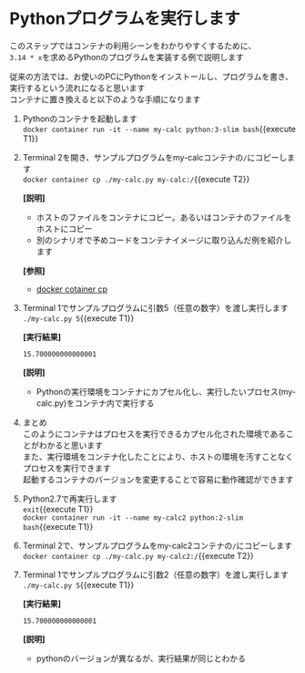 # Pythonプログラムを実行します

このステップではコンテナの利用シーンをわかりやすくするために、<br/>
`3.14 * x`を求めるPythonのプログラムを実装する例で説明します<br/>

従来の方法では、お使いのPCにPythonをインストールし、プログラムを書き、実行するという流れになると思います<br/>
コンテナに置き換えると以下のような手順になります<br/>

1. Pythonのコンテナを起動します<br/>
  `docker container run -it --name my-calc python:3-slim bash`{{execute T1}} <br/>

2. Terminal 2を開き、サンプルプログラムをmy-calcコンテナの`/`にコピーします<br/>
  `docker container cp ./my-calc.py my-calc:/`{{execute T2}} <br/>

    **[説明]**<br/>
      - ホストのファイルをコンテナにコピー。あるいはコンテナのファイルをホストにコピー
      - 別のシナリオで予めコードをコンテナイメージに取り込んだ例を紹介します

    **[参照]**<br/>
      - [docker cotainer cp](https://docs.docker.com/engine/reference/commandline/container_cp/)

3. Terminal 1でサンプルプログラムに引数5（任意の数字）を渡し実行します<br/>
  `./my-calc.py 5`{{execute T1}} <br/>

    **[実行結果]**<br/>

    ```shell
    15.700000000000001
    ```

    **[説明]**<br/>
      - Pythonの実行環境をコンテナにカプセル化し、実行したいプロセス(my-calc.py)をコンテナ内で実行する

4. まとめ<br/>
  このようにコンテナはプロセスを実行できるカプセル化された環境であることがわかると思います<br/>
  また、実行環境をコンテナ化したことにより、ホストの環境を汚すことなくプロセスを実行できます<br/>
  起動するコンテナのバージョンを変更することで容易に動作確認ができます

5. Python2.7で再実行します<br/>
  `exit`{{execute T1}} <br/>
  `docker container run -it --name my-calc2 python:2-slim bash`{{execute T1}} <br/>

6. Terminal 2で、サンプルプログラムをmy-calc2コンテナの`/`にコピーします<br/>
  `docker container cp ./my-calc.py my-calc2:/`{{execute T2}} <br/>

7. Terminal 1でサンプルプログラムに引数2（任意の数字）を渡し実行します<br/>
  `./my-calc.py 5`{{execute T1}} <br/>

    **[実行結果]**<br/>

    ```shell
    15.700000000000001
    ```

    **[説明]**<br/>
      - pythonのバージョンが異なるが、実行結果が同じとわかる